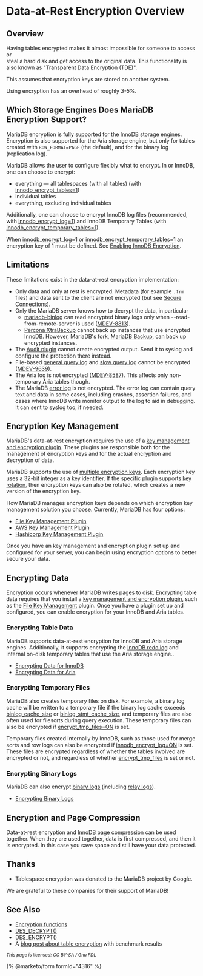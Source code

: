 # Data-at-Rest Encryption Overview

## Overview

Having tables encrypted makes it almost impossible for someone to access or\
steal a hard disk and get access to the original data. This functionality is also known as "Transparent Data Encryption (TDE)".

This assumes that encryption keys are stored on another system.

Using encryption has an overhead of roughly _3-5%_.

## Which Storage Engines Does MariaDB Encryption Support?

MariaDB encryption is fully supported for the [InnoDB](../../../../server-usage/storage-engines/innodb/) storage engines. Encryption is also supported for the Aria storage engine, but only for tables created with `ROW_FORMAT=PAGE` (the default), and for the binary log (replication log).

MariaDB allows the user to configure flexibly what to encrypt. In or InnoDB, one can choose to encrypt:

* everything — all tablespaces (with all tables) (with [innodb\_encrypt\_tables=1](../../../../server-usage/storage-engines/innodb/innodb-system-variables.md#innodb_encrypt_tables))
* individual tables
* everything, excluding individual tables

Additionally, one can choose to encrypt InnoDB log files (recommended, with [innodb\_encrypt\_log=1](../../../../server-usage/storage-engines/innodb/innodb-system-variables.md#innodb_encrypt_log)) and InnoDB Temporary Tables (with [innodb\_encrypt\_temporary\_tables=1](../../../../server-usage/storage-engines/innodb/innodb-system-variables.md#innodb_encrypt_temporary_tables)).

When [innodb\_encrypt\_log=1](../../../../server-usage/storage-engines/innodb/innodb-system-variables.md#innodb_encrypt_log) or [innodb\_encrypt\_temporary\_tables=1](../../../../server-usage/storage-engines/innodb/innodb-system-variables.md#innodb_encrypt_temporary_tables) an encryption key of 1 must be defined. See [Enabling InnoDB Encryption](../../encryption/data-at-rest-encryption/innodb-encryption/innodb-enabling-encryption.md).

## Limitations

These limitations exist in the data-at-rest encryption implementation:

* Only data and only at rest is encrypted. Metadata (for example `.frm` files) and data sent to the client are not encrypted (but see [Secure Connections](../../encryption/data-in-transit-encryption/)).
* Only the MariaDB server knows how to decrypt the data, in particular
  * [mariadb-binlog](../../../../clients-and-utilities/logging-tools/mariadb-binlog/) can read encrypted binary logs only when --read-from-remote-server is used ([MDEV-8813](https://jira.mariadb.org/browse/MDEV-8813)).
  * [Percona XtraBackup](../../../../clients-and-utilities/legacy-clients-and-utilities/backing-up-and-restoring-databases-percona-xtrabackup/percona-xtrabackup-overview.md) cannot back up instances that use encrypted InnoDB. However, MariaDB's fork, [MariaDB Backup](../../../../server-usage/backup-and-restore/mariadb-backup/), can back up encrypted instances.
* The [Audit plugin](../../../../reference/plugins/mariadb-audit-plugin/) cannot create encrypted output. Send it to syslog and configure the protection there instead.
* File-based [general query log](../../../../server-management/server-monitoring-logs/general-query-log.md) and [slow query log](../../../../server-management/server-monitoring-logs/slow-query-log/) cannot be encrypted ([MDEV-9639](https://jira.mariadb.org/browse/MDEV-9639)).
* The Aria log is not encrypted ([MDEV-8587](https://jira.mariadb.org/browse/MDEV-8587)). This affects only non-temporary Aria tables though.
* The MariaDB [error log](../../../../server-management/server-monitoring-logs/error-log.md) is not encrypted. The error log can contain query text and data in some cases, including crashes, assertion failures, and cases where InnoDB write monitor output to the log to aid in debugging. It can sent to syslog too, if needed.

## Encryption Key Management

MariaDB's data-at-rest encryption requires the use of a [key management and encryption plugin](key-management-and-encryption-plugins/encryption-key-management.md). These plugins are responsible both for the management of encryption keys and for the actual encryption and decryption of data.

MariaDB supports the use of [multiple encryption keys](key-management-and-encryption-plugins/encryption-key-management.md#using-multiple-encryption-keys). Each encryption key uses a 32-bit integer as a key identifier. If the specific plugin supports [key rotation](key-management-and-encryption-plugins/encryption-key-management.md#rotating-keys), then encryption keys can also be rotated, which creates a new version of the encryption key.

How MariaDB manages encryption keys depends on which encryption key management solution you choose. Currently, MariaDB has four options:

* [File Key Management Plugin](../../encryption/data-at-rest-encryption/key-management-and-encryption-plugins/file-key-management-encryption-plugin.md)
* [AWS Key Management Plugin](../../encryption/data-at-rest-encryption/key-management-and-encryption-plugins/aws-key-management-encryption-plugin.md)
* [Hashicorp Key Management Plugin](../../encryption/data-at-rest-encryption/key-management-and-encryption-plugins/hashicorp-key-management-plugin.md)

Once you have an key management and encryption plugin set up and configured for your server, you can begin using encryption options to better secure your data.

## Encrypting Data

Encryption occurs whenever MariaDB writes pages to disk. Encrypting table data requires that you install a [key management and encryption plugin](key-management-and-encryption-plugins/encryption-key-management.md), such as the [File Key Management](../../encryption/data-at-rest-encryption/key-management-and-encryption-plugins/file-key-management-encryption-plugin.md) plugin. Once you have a plugin set up and configured, you can enable encryption for your InnoDB and Aria tables.

### Encrypting Table Data

MariaDB supports data-at-rest encryption for InnoDB and Aria storage engines. Additionally, it supports encrypting the [InnoDB redo log](../../../../server-usage/storage-engines/innodb/innodb-redo-log.md) and internal on-disk temporary tables that use the Aria storage engine..

* [Encrypting Data for InnoDB](../../encryption/data-at-rest-encryption/innodb-encryption/innodb-encryption-overview.md)
* [Encrypting Data for Aria](../../encryption/data-at-rest-encryption/aria-encryption/aria-encryption-overview.md)

### Encrypting Temporary Files

MariaDB also creates temporary files on disk. For example, a binary log cache will be written to a temporary file if the binary log cache exceeds [binlog\_cache\_size](../../../../ha-and-performance/standard-replication/replication-and-binary-log-system-variables.md#binlog_cache_size) or [binlog\_stmt\_cache\_size](../../../../ha-and-performance/standard-replication/replication-and-binary-log-system-variables.md#binlog_stmt_cache_size), and temporary files are also often used for filesorts during query execution. These temporary files can also be encrypted if [encrypt\_tmp\_files=ON](https://mariadb.com/docs/server/server-management/variables-and-modes/server-system-variables#encrypt_tmp_files) is set.

Temporary files created internally by InnoDB, such as those used for merge sorts and row logs can also be encrypted if [innodb\_encrypt\_log=ON](../../../../server-usage/storage-engines/innodb/innodb-system-variables.md) is set. These files are encrypted regardless of whether the tables involved are encrypted or not, and regardless of whether [encrypt\_tmp\_files](../../../../ha-and-performance/optimization-and-tuning/system-variables/server-system-variables.md#encrypt_tmp_files) is set or not.

### Encrypting Binary Logs

MariaDB can also encrypt [binary logs](../../../../server-management/server-monitoring-logs/binary-log/) (including [relay logs](../../../../server-management/server-monitoring-logs/binary-log/relay-log.md)).

* [Encrypting Binary Logs](../../encryption/data-at-rest-encryption/encrypting-binary-logs.md)

## Encryption and Page Compression

Data-at-rest encryption and [InnoDB page compression](../../../../server-usage/storage-engines/innodb/innodb-page-compression.md) can be used together. When they are used together, data is first compressed, and then it is encrypted. In this case you save space and still have your data protected.

## Thanks

* Tablespace encryption was donated to the MariaDB project by Google.

We are grateful to these companies for their support of MariaDB!

## See Also

* [Encryption functions](../../../../reference/sql-functions/secondary-functions/encryption-hashing-and-compression-functions/)
* [DES\_DECRYPT()](../../../../reference/sql-functions/secondary-functions/encryption-hashing-and-compression-functions/des_decrypt.md)
* [DES\_ENCRYPT()](../../../../reference/sql-functions/secondary-functions/encryption-hashing-and-compression-functions/des_encrypt.md)
* A [blog post about table encryption](https://mariadb.com/blog/table-and-tablespace-encryption-mariadb-101/) with benchmark results

<sub>_This page is licensed: CC BY-SA / Gnu FDL_</sub>

{% @marketo/form formId="4316" %}
